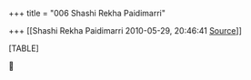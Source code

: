 +++
title = "006 Shashi Rekha Paidimarri"

+++
[[Shashi Rekha Paidimarri	2010-05-29, 20:46:41 [Source](https://groups.google.com/g/bvparishat/c/ohX2CEiq2U8)]]



[TABLE]



